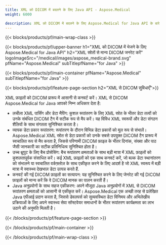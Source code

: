 ```yaml
---
title: XML को DICOM में बदलने के लिए Java API - Aspose.Medical
weight: 6000

description: XML को DICOM में बदलने के लिए Aspose.Medical for Java API के बारे में जानकारी
---
```


{{< blocks/products/pf/main-wrap-class >}}

{{< blocks/products/pf/upper-banner h1="XML को DICOM में भेजने के लिए Aspose.Medical for Java API" h2="XML स्रोतों से मान्य DICOM जनरेट करें" logoImageSrc="/medical/images/aspose_medical-brand.svg" pfName="Aspose.Medical" subTitlepfName="for Java" >}}

{{< blocks/products/pf/main-container pfName="Aspose.Medical" subTitlepfName="for Java" >}}

{{< blocks/products/pf/feature-page-section h2="XML से DICOM सुविधाएँ">}}

<p>XML फ़ाइलों को DICOM प्रारूप में आसानी से कनवर्ट करें। XML से DICOM Aspose.Medical for Java आपको निम्न अधिकार देता है:</p>

<ul>
<li>लचीला XML पार्सिंग और डेटा मैपिंग: कुशल रूपांतरण के लिए XML स्रोत के भीतर डेटा तत्वों को उनके संबंधित DICOM टैग में सटीक रूप से मैप करें। यह विविध XML स्वरूपों और डेटा संगठन शैलियों के साथ संगतता सुनिश्चित करता है।</li>
<li>व्यापक डेटा प्रकार रूपांतरण: रूपांतरण के दौरान विभिन्न डेटा प्रकारों को मूल रूप से संभालें। Aspose.Medical XML स्रोत से डेटा प्रकारों को उनके सबसे उपयुक्त DICOM टैग प्रारूप में स्वचालित रूप से मैप करता है, जिससे परिणामी DICOM फ़ाइल के भीतर दिनांक, संख्या और पाठ जैसी जानकारी का सटीक प्रतिनिधित्व सुनिश्चित होता है।</li>
<li>उच्च थ्रूपुट के लिए बैच प्रोसेसिंग: बैच रूपांतरण क्षमताओं के साथ बड़ी मात्रा में XML फ़ाइलों को कुशलतापूर्वक संसाधित करें। कई XML फ़ाइलों को एक साथ कनवर्ट करें, जो बल्क डेटा स्थानांतरण को संभालने या स्वचालित वर्कफ़्लोज़ के साथ एकीकृत करने के लिए आदर्श है जो XML स्वरूप में बड़ी मात्रा में स्वास्थ्य देखभाल डेटा उत्पन्न करते हैं.</li>
<li>कनवर्ट की गई DICOM फ़ाइलों का सत्यापन: यह सुनिश्चित करने के लिए जेनरेट की गई DICOM फ़ाइलों को मान्य करें कि वे DICOM मानक का पालन करती हैं।</li>
<li>Java अनुप्रयोगों के साथ सहज एकीकरण: अपने मौजूदा Java अनुप्रयोगों में XML से DICOM रूपांतरण क्षमताओं को आसानी से एकीकृत करें। Aspose.Medical एक अच्छी तरह से प्रलेखित Java एपीआई प्रदान करता है, जिससे डेवलपर्स को सुव्यवस्थित डेटा विनिमय और अभिलेखीय प्रक्रियाओं के लिए अपने स्वास्थ्य सेवा सॉफ्टवेयर समाधानों के भीतर रूपांतरण कार्यक्षमता का लाभ उठाने की अनुमति मिलती है।</li>
</ul>

{{< /blocks/products/pf/feature-page-section >}}

{{< /blocks/products/pf/main-container >}}

{{< /blocks/products/pf/main-wrap-class >}}